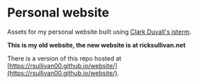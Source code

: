 # Personal website

Assets for my personal website
built using [Clark Duvall's jsterm](https://github.com/clarkduvall/jsterm).

**This is my old website, the new website is at ricksullivan.net**

There is a version of this repo hosted at
[https://rsullivan00.github.io/website/](https://rsullivan00.github.io/website/).
